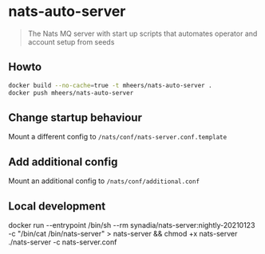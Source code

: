 # nats-auto-server

> The Nats MQ server with start up scripts that automates operator and account setup from seeds

## Howto

```bash
docker build --no-cache=true -t mheers/nats-auto-server .
docker push mheers/nats-auto-server
```

## Change startup behaviour

Mount a different config to `/nats/conf/nats-server.conf.template`

## Add additional config

Mount an additional config to `/nats/conf/additional.conf`

## Local development

docker run --entrypoint /bin/sh --rm synadia/nats-server:nightly-20210123 -c "/bin/cat /bin/nats-server" > nats-server && chmod +x nats-server
./nats-server -c nats-server.conf
